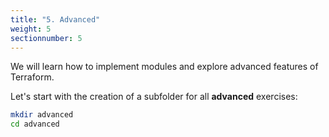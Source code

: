 ```yaml
---
title: "5. Advanced"
weight: 5
sectionnumber: 5
---
```


We will learn how to implement modules and explore advanced features of Terraform.

Let's start with the creation of a subfolder for all **advanced** exercises:

```bash
mkdir advanced
cd advanced
```